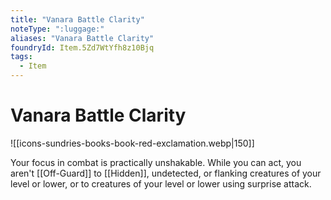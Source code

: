 ```yaml
---
title: "Vanara Battle Clarity"
noteType: ":luggage:"
aliases: "Vanara Battle Clarity"
foundryId: Item.5Zd7WtYfh8z10Bjq
tags:
  - Item
---
```


# Vanara Battle Clarity
![[icons-sundries-books-book-red-exclamation.webp|150]]

Your focus in combat is practically unshakable. While you can act, you aren't [[Off-Guard]] to [[Hidden]], undetected, or flanking creatures of your level or lower, or to creatures of your level or lower using surprise attack.
